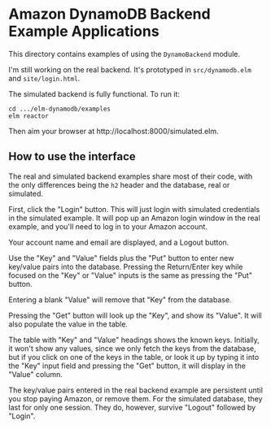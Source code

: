 # Amazon DynamoDB Backend Example Applications

This directory contains examples of using the `DynamoBackend` module.

I'm still working on the real backend. It's prototyped in `src/dynamodb.elm` and `site/login.html`.

The simulated backend is fully functional. To run it:

```
cd .../elm-dynamodb/examples
elm reactor
```

Then aim your browser at http://localhost:8000/simulated.elm.

## How to use the interface

The real and simulated backend examples share most of their code, with the only differences being the `h2` header and the database, real or simulated.

First, click the "Login" button. This will just login with simulated credentials in the simulated example. It will pop up an Amazon login window in the real example, and you'll need to log in to your Amazon account.

Your account name and email are displayed, and a Logout button.

Use the "Key" and "Value" fields plus the "Put" button to enter new key/value pairs into the database. Pressing the Return/Enter key while focused on the "Key" or "Value" inputs is the same as pressing the "Put" button.

Entering a blank "Value" will remove that "Key" from the database.

Pressing the "Get" button will look up the "Key", and show its "Value". It will also populate the value in the table.

The table with "Key" and "Value" headings shows the known keys. Initially, it won't show any values, since we only fetch the keys from the database, but if you click on one of the keys in the table, or look it up by typing it into the "Key" input field and pressing the "Get" button, it will display in the "Value" column.

The key/value pairs entered in the real backend example are persistent until you stop paying Amazon, or remove them. For the simulated database, they last for only one session. They do, however, survive "Logout" followed by "Login".

